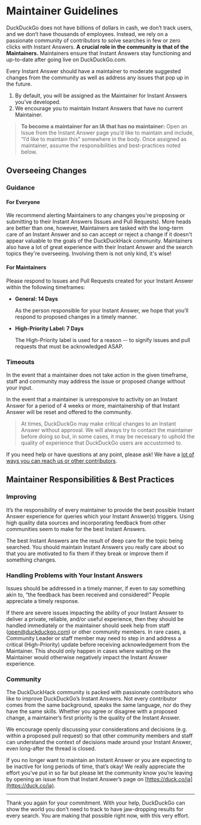 # Maintainer Guidelines

DuckDuckGo does not have billions of dollars in cash, we don’t track users, and we don’t have thousands of employees. Instead, we rely on a passionate community of contributors to solve searches in few or zero clicks with Instant Answers. **A crucial role in the community is that of the Maintainers.** Maintainers ensure that Instant Answers stay functioning and up-to-date after going live on DuckDuckGo.com.

Every Instant Answer should have a maintainer to moderate suggested changes from the community as well as address any issues that pop up in the future.

1. By default, you will be assigned as the Maintainer for Instant Answers you’ve developed.
2. We encourage you to maintain Instant Answers that have no current Maintainer.

> **To become a maintainer for an IA that has no maintainer:** Open an Issue from the Instant Answer page you’d like to maintain and include, “I’d like to maintain this” somewhere in the body. Once assigned as maintainer, assume the responsibilities and best-practices noted below.

## Overseeing Changes

### Guidance

#### For Everyone

We recommend alerting Maintainers to any changes you're proposing or submitting to their Instant Answers (Issues and Pull Requests). More heads are better than one, however, Maintainers are tasked with the long-term care of an Instant Answer and so can accept or reject a change if it doesn't appear valuable to the goals of the DuckDuckHack community. Maintainers also have a lot of great experience with their Instant Answer and the search topics they're overseeing. Involving them is not only kind, it's wise! 

#### For Maintainers

Please respond to Issues and Pull Requests created for your Instant Answer within the following timeframes:

- **General: 14 Days**

	As the person responsible for your Instant Answer, we hope that you’ll respond to proposed changes in a timely manner.

- **High-Priority Label: 7 Days**

	The High-Priority label is used for a reason -- to signify issues and pull requests that must be acknowledged ASAP.

### Timeouts

In the event that a maintainer does not take action in the given timeframe, staff and community may address the issue or proposed change without your input.

In the event that a maintainer is unresponsive to activity on an Instant Answer for a period of 4 weeks or more, maintainership of that Instant Answer will be reset and offered to the community.

> At times, DuckDuckGo may make critical changes to an Instant Answer without approval. We will always try to contact the maintainer before doing so but, in some cases, it may be necessary to uphold the quality of experience that DuckDuckGo users are accustomed to.

If you need help or have questions at any point, please ask! We have a [lot of ways you can reach us or other contributors](http://docs.duckduckhack.com/resources/get-in-touch.html).

## Maintainer Responsibilities & Best Practices

### Improving

It’s the responsibility of every maintainer to provide the best possible Instant Answer experience for queries which your Instant Answer(s) triggers. Using high quality data sources and incorporating feedback from other communities seem to make for the best Instant Answers.

The best Instant Answers are the result of deep care for the topic being searched. You should maintain Instant Answers you really care about so that you are motivated to fix them if they break or improve them if something changes.

### Handling Problems with Your Instant Answers

Issues should be addressed in a timely manner, if even to say something akin to, “the feedback has been received and considered!” People appreciate a timely response.

If there are severe issues impacting the ability of your Instant Answer to deliver a private, reliable, and/or useful experience, then they should be handled immediately or the maintainer should seek help from staff (open@duckduckgo.com) or other community members. In rare cases, a Community Leader or staff member may need to step in and address a critical (High-Priority) update before receiving acknowledgement from the Maintainer. This should only happen in cases where waiting on the Maintainer would otherwise negatively impact the Instant Answer experience.
 
### Community

The DuckDuckHack community is packed with passionate contributors who like to improve DuckDuckGo’s Instant Answers. Not every contributor comes from the same background, speaks the same language, nor do they have the same skills. Whether you agree or disagree with a proposed change, a maintainer’s first priority is the quality of the Instant Answer.

We encourage openly discussing your considerations and decisions (e.g. within a proposed pull request) so that other community members and staff can understand the context of decisions made around your Instant Answer, even long-after the thread is closed.

If you no longer want to maintain an Instant Answer or you are expecting to be inactive for long periods of time, that’s okay! We really appreciate the effort you’ve put in so far but please let the community know you’re leaving by opening an issue from that Instant Answer’s page on [https://duck.co/ia](https://duck.co/ia).

----

Thank you again for your commitment. With your help, DuckDuckGo can show the world you don’t need to track to have jaw-dropping results for every search. You are making that possible right now, with this very effort.
